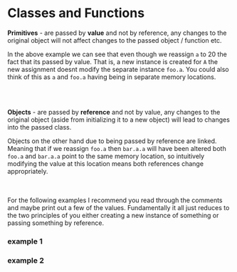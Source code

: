 # Classes and Functions


**Primitives** - are passed by **value** and not by reference, any changes to the original object will not affect changes to the passed object / function etc. 
<script src="https://scastie.scala-lang.org/ClyBy11xS1eoDOrwVziiqw.js?theme=dark"></script>
<!-- ```scala
class A(var a : Int) 
def test() : Unit = {
    var a : Int = 10; 
    var foo : A = new A(a)
    println(foo.a)
    a = 20
    println(foo.a)
}
``` -->
In the above example we can see that even though we reassign `a` to 20 the fact that its passed by value. That is, a new instance is created for `A` the new assignment doesnt modify the separate instance `foo.a`. You could also think of this as `a` and `foo.a` having being in separate memory locations.

<br>
</br>

**Objects** - are passed by **reference** and not by value, any changes to the original object (aside from initializing it to a new object) will lead to changes into the passed class.
<script src="https://scastie.scala-lang.org/g3P1nYdZSPeCCDcq6JGrbg.js?theme=dark"></script>
<!-- ```scala
class A(var a : Int) 
class B(var a : A)

def test() : Unit = {
    var a : Int = 10; 
    var foo : A = new A(a)
    var bar : B = new B(foo)
    println(bar.a.a)
    foo.a = 20
    println(bar.a.a)
}
``` -->
Objects on the other hand due to being passed by reference are linked. Meaning that if we reassign `foo.a` then `bar.a.a` will have been altered both `foo.a` and `bar.a.a` point to the same memory location, so intuitively modifying the value at this location means both references change appropriately.

<br></br>
For the following examples I recommend you read through the comments and maybe print out a few of the values. Fundamentally it all just reduces to the two principles of you either creating a new instance of something or passing something by reference.
### example 1
<script src="https://scastie.scala-lang.org/0dVaZ3egTJiTEKgvVY4EGA.js?theme=dark"></script>

### example 2
<script src="https://scastie.scala-lang.org/FxTJsMWOQx6qOBHxkKaVHQ.js?theme=dark"></script>